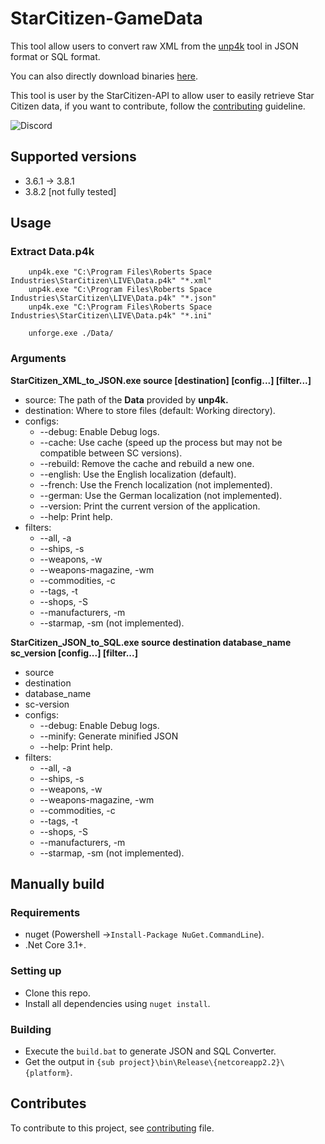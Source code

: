 # StarCitizen-GameData

This tool allow users to convert raw XML from the [unp4k](https://github.com/dolkensp/unp4k) tool in JSON format or SQL format.

You can also directly download binaries [here](https://github.com/Dymerz/StarCitizen-GameData/releases/tag/dev).

This tool is user by the StarCitizen-API to allow user to easily retrieve Star Citizen data, if you want to contribute, follow the [contributing](contributing.md) guideline.

![Discord](https://img.shields.io/badge/discord-join-%237289DA?link=https://discord.gg/EcWagya)

## Supported versions

- 3.6.1 → 3.8.1
- 3.8.2 [not fully tested]

## Usage

### Extract **Data.p4k**
```
	unp4k.exe "C:\Program Files\Roberts Space Industries\StarCitizen\LIVE\Data.p4k" "*.xml"
	unp4k.exe "C:\Program Files\Roberts Space Industries\StarCitizen\LIVE\Data.p4k" "*.json"
	unp4k.exe "C:\Program Files\Roberts Space Industries\StarCitizen\LIVE\Data.p4k" "*.ini"
	
	unforge.exe ./Data/
```
### Arguments

**StarCitizen_XML_to_JSON.exe source [destination] [config...] [filter...]**
  - source: The path of the **Data** provided by **unp4k.**
  - destination: Where to store files (default: Working directory).
  - configs:
      - --debug: Enable Debug logs.
      - --cache: Use cache (speed up the process but may not be compatible between SC versions).
      - --rebuild: Remove the cache and rebuild a new one.
      - --english: Use the English localization (default).
      - --french: Use the French localization (not implemented).
      - --german: Use the German localization (not implemented).
      - --version: Print the current version of the application.
      - --help: Print help.
  - filters:
      - --all, -a
      - --ships, -s
      - --weapons, -w
      - --weapons-magazine, -wm
      - --commodities, -c
      - --tags, -t
      - --shops, -S
      - --manufacturers, -m
      - --starmap, -sm (not implemented).

**StarCitizen_JSON_to_SQL.exe source destination database_name sc_version [config...] [filter...]**
  - source
  - destination
  - database_name
  - sc-version
  - configs:
      - --debug: Enable Debug logs.
      - --minify: Generate minified JSON
      - --help: Print help.
  - filters:
      - --all, -a
      - --ships, -s
      - --weapons, -w
      - --weapons-magazine, -wm
      - --commodities, -c
      - --tags, -t
      - --shops, -S
      - --manufacturers, -m
      - --starmap, -sm (not implemented).

## Manually build

### Requirements

- nuget (Powershell →`Install-Package NuGet.CommandLine`).
- .Net Core 3.1+.

### Setting up

- Clone this repo.
- Install all dependencies using `nuget install`.

### Building

- Execute the `build.bat` to generate JSON and SQL Converter.
- Get the output in `{sub project}\bin\Release\{netcoreapp2.2}\{platform}`.

## Contributes

To contribute to this project, see [contributing](contributing.md) file.

